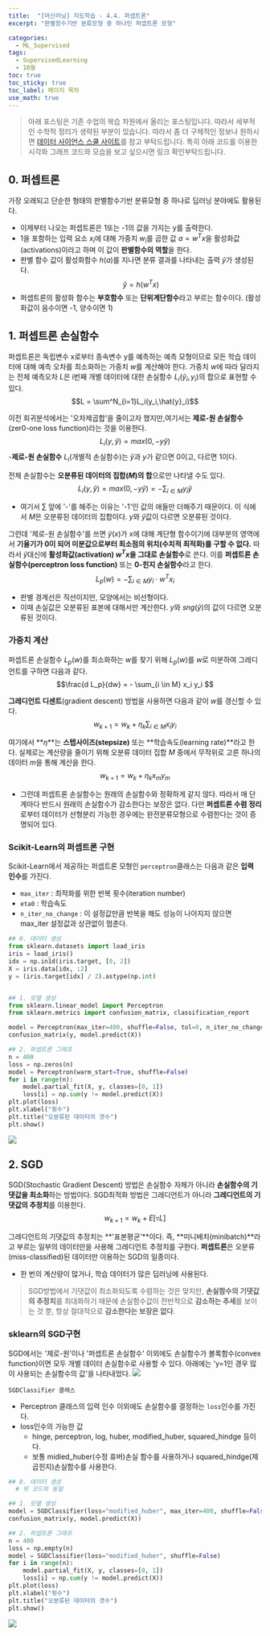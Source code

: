 ```yaml
---
title:  "[머신러닝] 지도학습 - 4.4. 퍼셉트론"
excerpt: "판별함수기반 분류모형 중 하나인 퍼셉트론 모형"

categories:
  - ML_Supervised
tags:
  - SupervisedLearning
  - 10월
toc: true
toc_sticky: true
toc_label: 페이지 목차
use_math: true
---
```

> 아래 포스팅은 기존 수업의 복습 차원에서 올리는 포스팅입니다. 따라서 세부적인 수학적 정리가 생략된 부분이 있습니다. 따라서 좀 더 구체적인 정보나 원하시면 [데이터 사이언스 스쿨 사이트](https://datascienceschool.net/)를 참고 부탁드립니다. 특히 아래 코드를 이용한 시각화 그래프 코드와 모습을 보고 싶으시면 링크 확인부탁드립니다.  

## 0. 퍼셉트론
 가장 오래되고 단순한 형태의 판별함수기반 분류모형 중 하나로 딥러닝 분야에도 활용된다.
 
- 이제부터 나오는 퍼셉트론은 1또는 -1의 값을 가지는 y를 출력한다.
- 1을 포함하는 입력 요소 $x_i$에 대해 가중치 $w_i$를 곱한 값 $a=w^Tx$을 활성화값(activations)이라고 하며 이 값이 **판별함수의 역할**을 한다.
- 판별 함수 값이 활성화함수 $h(a)$를 지나면 분류 결과를 나타내는 출력 $\hat{y}$가 생성된다.
$$\hat{y} = h(w^Tx)$$ 
- 퍼셉트론의 활성화 함수는 **부호함수** 또는 **단위계단함수**라고 부르는 함수이다. (활성화값이 음수이면 -1, 양수이면 1)


## 1. 퍼셉트론 손실함수

퍼셉트론은 독립변수 x로부터 종속변수 y를 예측하는 예측 모형이므로 모든 학습 데이터에 대해 예측 오차를 최소화하는 가중치 $w$를 계산해야 한다. 가중치 $w$에 따라 달라지는 전체 예측오차 $L$은 i번째 개별 데이터에 대한 손실함수 $L_i(\hat{y}_i,y_i)$의 합으로 표현할 수 있다.
$$L = \sum^N_{i=1}L_i(y_i,\hat{y}_i)$$


이전 회귀분석에서는 '오차제곱합'을 줄이고자 했지만,여기서는 **제로-원 손실함수**(zer0-one loss function)라는 것을 이용한다.
$$L_i(y, \hat{y}) = max(0, -y\hat{y})$$
-**제로-원 손실함수** $L_i$(개별적 손실함수)는 $\hat{y}$과 $y$가 같으면 0이고, 다르면 1이다.  


전체 손실함수는 **오분류된 데이터의 집합($M$)의 합**으로만 나타낼 수도 있다.
$$L_i(y, \hat{y}) = max(0, -y\hat{y}) = - \sum_{i \in M}y_i \hat{y}$$
- 여기서 $\sum$ 앞에 '-'를 해주는 이유는 '-1'인 값의 애들만 더해주기 때문이다. 이 식에서 $M$은 오분류된 데이터의 집합이다. $y$와 $\hat{y}$값이 다르면 오분류된 것이다.


그런데 '제로-원 손실함수'를 쓰면 $\hat{y}(x)$가 x에 대해 계단형 함수이기에 대부분의 영역에서 **기울기가 0이 되어 미분값으로부터 최소점의 위치(수치적 최적화)를 구할 수 없다.** 따라서 $\hat{y}$대신에 **활성화값(activation) $w^Tx$을 그대로 손실함수**로 쓴다. 이를 **퍼셉트론 손실함수(perceptron loss function)** 또는 **0-힌지 손실함수**라고 한다. 
$$L_p(w) = - \sum_{i \in M} y_i \cdot w^Tx_i$$

- 판별 경계선은 직선이지만, 모양에서는 비선형이다. 
- 이때 손실값은 오분류된 표본에 대해서만 계산한다. $y$와 $sng(\hat{y})$의 값이 다르면 오분류된 것이다.

### 가중치 계산

퍼셉트론 손실함수 $L_p(w)$를 최소화하는 $w$를 찾기 위해 $L_p(w)$를 $w$로 미분하여 그레디언트를 구하면 다음과 같다.
$$\frac{d L_p}{dw} = - \sum_{i \in M} x_i y_i $$

**그레디언트 디센트**(gradient descent) 방법을 사용하면 다음과 같이 $w$를 갱신할 수 있다.
$$w_{k+1} = w_k + \eta_k \sum_{i \in M} x_iy_i$$

여기에서 **$\eta$**는 **스텝사이즈(stepsize)** 또는 **학습속도(learning rate)**라고 한다. 실제로는 계산량을 줄이기 위해 오분류 데이터 집합 $M$ 중에서 무작위로 고른 하나의 데이터 $m$을 통해 계산을 한다.
$$w_{k+1} = w_k + \eta_k x_m y_m$$
- 그런데 퍼셉트론 손실함수는 원래의 손실함수와 정확하게 같지 않다. 따라서 매 단계마다 반드시 원래의 손실함수가 감소한다는 보장은 없다. 다만 **퍼셉트론 수렴 정리**로부터 데이터가 선형분리 가능한 경우에는 완전분류모형으로 수렴한다는 것이 증명되어 있다.

### Scikit-Learn의 퍼셉트론 구현
Scikit-Learn에서 제공하는 퍼셉트론 모형인 `perceptron`클래스는 다음과 같은 **입력 인수**를 가진다.
- `max_iter` : 최적화를 위한 반복 횟수(iteration number)
- `eta0` : 학습속도
- `n_iter_no_change` : 이 설정값만큼 반복을 해도 성능이 나아지지 않으면 max_iter 설정값과 상관없이 멈춘다.

```py
## 0. 데이터 생성
from sklearn.datasets import load_iris
iris = load_iris()
idx = np.in1d(iris.target, [0, 2])
X = iris.data[idx, :2]
y = (iris.target[idx] / 2).astype(np.int)


## 1. 모델 생성
from sklearn.linear_model import Perceptron
from sklearn.metrics import confusion_matrix, classification_report

model = Perceptron(max_iter=400, shuffle=False, tol=0, n_iter_no_change=1e9).fit(X, y)
confusion_matrix(y, model.predict(X))

## 2. 퍼셉트론 그래프 
n = 400
loss = np.zeros(n)
model = Perceptron(warm_start=True, shuffle=False)
for i in range(n):
    model.partial_fit(X, y, classes=[0, 1])
    loss[i] = np.sum(y != model.predict(X))
plt.plot(loss)
plt.xlabel("횟수")
plt.title("오분류된 데이터의 갯수")
plt.show()
```
![](/assets/images/Supervised9_1.png)

## 2. SGD 
SGD(Stochastic Gradient Descent) 방법은 손실함수 자체가 아니라 **손실함수의 기댓값을 최소화**하는 방법이다. SGD최적화 방법은 그레디언트가 아니라 **그레디언트의 기댓값의 추정치**를 이용한다.
$$w_{k+1} = w_k + E[ \triangledown L]$$

그레디언트의 기댓값의 추정치는 **'표본평균'**이다. 즉, **미니배치(minibatch)**라고 부르는 일부의 데이터만을 사용해 그레디언트 추정치를 구한다. **퍼셉트론**은 오분류(miss-classified)된 데이터만 이용하는 SGD의 일종이다.
- 한 번의 계산량이 많거나, 학습 데이터가 많은 딥러닝에 사용된다. 

> SGD방법에서 기댓값이 최소화되도록 수렴하는 것은 맞지만, **손실함수의 기댓값의 추정치**를 최대화하기 때문에 손실함수값이 전반적으로 **감소하는 추세**를 보이는 것 뿐, 항상 절대적으로 **감소한다는 보장은 없다**.

### sklearn의 SGD구현

 SGD에서는 '제로-원'이나 '퍼셉트론 손실함수' 이외에도 손실함수가 볼록함수(convex function)이면 모두 개별 데이터 손실함수로 사용할 수 있다. 아래에는 'y=1인 경우 많이 사용되는 손실함수의 값'을 나타내었다.
 ![](/assets/images/Supervised9_2.png)

`SGDClassifier 클래스`
- Perceptron 클래스의 입력 인수 이외에도 손실함수를 결정하는 `loss`인수를 가진다. 
- loss인수의 가능한 값
    - hinge, perceptron, log, huber, modified_huber, squared_hindge 등이다.
    - 보통 midied_huber(수정 휴버)손실 함수를 사용하거나 squared_hindge(제곱힌지)손실함수를 사용한다.

```py
## 0. 데이터 생성
  # 위 코드와 동일

## 1. 모델 생성
model = SGDClassifier(loss="modified_huber", max_iter=400, shuffle=False, n_iter_no_change=1e9).fit(X, y)
confusion_matrix(y, model.predict(X))

## 2. 퍼셉트론 그래프
n = 400
loss = np.empty(n)
model = SGDClassifier(loss="modified_huber", shuffle=False)
for i in range(n):
    model.partial_fit(X, y, classes=[0, 1])
    loss[i] = np.sum(y != model.predict(X))
plt.plot(loss)
plt.xlabel("횟수")
plt.title("오분류된 데이터의 갯수")
plt.show()
```
![](/assets/images/Supervised9_3.png)